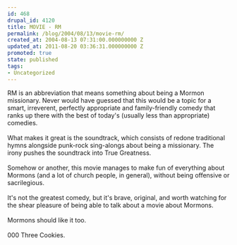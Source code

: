 ```yaml
---
id: 468
drupal_id: 4120
title: MOVIE - RM
permalink: /blog/2004/08/13/movie-rm/
created_at: 2004-08-13 07:31:00.000000000 Z
updated_at: 2011-08-20 03:36:31.000000000 Z
promoted: true
state: published
tags:
- Uncategorized
---
```

RM is an abbreviation that means something about being a Mormon missionary. Never would have guessed that this would be a topic for a smart, irreverent, perfectly appropriate and family-friendly comedy that ranks up there with the best of today's (usually less than appropriate) comedies.
<br />
<br />What makes it great is the soundtrack, which consists of redone traditional hymns alongside punk-rock sing-alongs about being a missionary. The irony pushes the soundtrack into True Greatness.
<br />
<br />Somehow or another, this movie manages to make fun of everything about Mormons (and a lot of church people, in general), without being offensive or sacrilegious.
<br />
<br />It's not the greatest comedy, but it's brave, original, and worth watching for the shear pleasure of being able to talk about a movie about Mormons.
<br />
<br />Mormons should like it too.
<br />
<br />000 Three Cookies.
